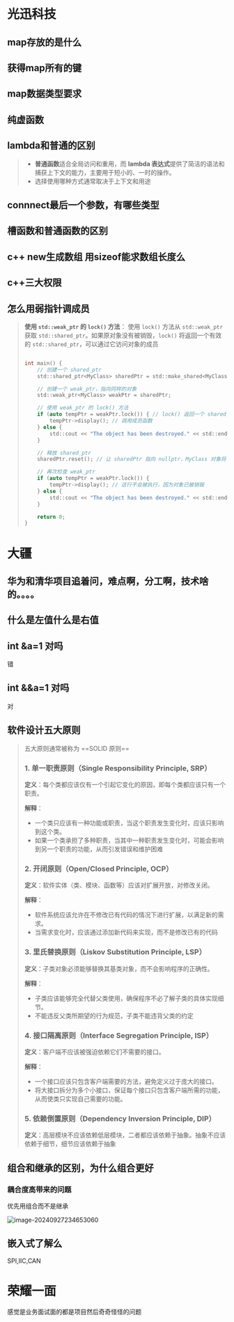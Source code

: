 # 光迅科技

## map存放的是什么



## 获得map所有的键



## map数据类型要求



## 纯虚函数



## lambda和普通的区别

> - **普通函数**适合全局访问和重用，而 **lambda 表达式**提供了简洁的语法和捕获上下文的能力，主要用于短小的、一时的操作。
> - 选择使用哪种方式通常取决于上下文和用途



## connnect最后一个参数，有哪些类型



## 槽函数和普通函数的区别



## c++ new生成数组 用sizeof能求数组长度么



## c++三大权限



## 怎么用弱指针调成员

> **使用 `std::weak_ptr` 的 `lock()` 方法**： 使用 `lock()` 方法从 `std::weak_ptr` 获取 `std::shared_ptr`。如果原对象没有被销毁，`lock()` 将返回一个有效的 `std::shared_ptr`，可以通过它访问对象的成员
>
> ```c
> 
> int main() {
>     // 创建一个 shared_ptr
>     std::shared_ptr<MyClass> sharedPtr = std::make_shared<MyClass>();
> 
>     // 创建一个 weak_ptr，指向同样的对象
>     std::weak_ptr<MyClass> weakPtr = sharedPtr;
> 
>     // 使用 weak_ptr 的 lock() 方法
>     if (auto tempPtr = weakPtr.lock()) { // lock() 返回一个 shared_ptr
>         tempPtr->display(); // 调用成员函数
>     } else {
>         std::cout << "The object has been destroyed." << std::endl;
>     }
> 
>     // 释放 shared_ptr
>     sharedPtr.reset(); // 让 sharedPtr 指向 nullptr，MyClass 对象将被销毁
> 
>     // 再次检查 weak_ptr
>     if (auto tempPtr = weakPtr.lock()) {
>         tempPtr->display(); // 这行不会被执行，因为对象已被销毁
>     } else {
>         std::cout << "The object has been destroyed." << std::endl;
>     }
> 
>     return 0;
> }
> ```
>
> 

# 大疆

## 华为和清华项目追着问，难点啊，分工啊，技术啥的。。。。



## 什么是左值什么是右值



## int &a=1 对吗

错

## int &&a=1 对吗

对

## 软件设计五大原则

> 五大原则通常被称为 ==SOLID 原则==
>
> ### 1. **单一职责原则（Single Responsibility Principle, SRP）**
>
> **定义**：每个类都应该仅有一个引起它变化的原因，即每个类都应该只有一个职责。
>
> **解释**：
>
> - 一个类只应该有一种功能或职责，当这个职责发生变化时，应该只影响到这个类。
> - 如果一个类承担了多种职责，当其中一种职责发生变化时，可能会影响到另一个职责的功能，从而引发错误和维护困难
>
> ### 2. **开闭原则（Open/Closed Principle, OCP）**
>
> **定义**：软件实体（类、模块、函数等）应该对扩展开放，对修改关闭。
>
> **解释**：
>
> - 软件系统应该允许在不修改已有代码的情况下进行扩展，以满足新的需求。
> - 当需求变化时，应该通过添加新代码来实现，而不是修改已有的代码
>
> ### 3. **里氏替换原则（Liskov Substitution Principle, LSP）**
>
> **定义**：子类对象必须能够替换其基类对象，而不会影响程序的正确性。
>
> **解释**：
>
> - 子类应该能够完全代替父类使用，确保程序不必了解子类的具体实现细节。
> - 不能违反父类所期望的行为规范，子类不能违背父类的约定
>
> ### 4. **接口隔离原则（Interface Segregation Principle, ISP）**
>
> **定义**：客户端不应该被强迫依赖它们不需要的接口。
>
> **解释**：
>
> - 一个接口应该只包含客户端需要的方法，避免定义过于庞大的接口。
> - 将大接口拆分为多个小接口，保证每个接口只包含客户端所需的功能，从而使类只实现自己需要的功能。
>
> ### 5. **依赖倒置原则（Dependency Inversion Principle, DIP）**
>
> **定义**：高层模块不应该依赖低层模块，二者都应该依赖于抽象。抽象不应该依赖于细节，细节应该依赖于抽象

## 组合和继承的区别，为什么组合更好

### 耦合度高带来的问题

优先用组合而不是继承

![image-20240927234653060](E:\codenotes\JOB\牛客笔面试\img\image-20240927234653060.png)



## 嵌入式了解么

SPI,IIC,CAN

# 荣耀一面

感觉是业务面试面的都是项目然后奇奇怪怪的问题

